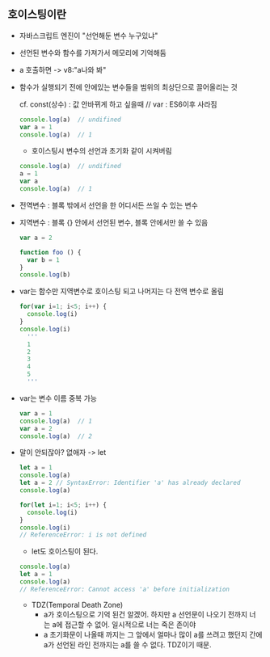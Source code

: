 ## 호이스팅이란

- 자바스크립트 엔진이 "선언해둔 변수 누구있냐"
- 선언된 변수와 함수를 가져가서 메모리에 기억해둠
- a 호출하면 -> v8:"a나와 봐"
- 함수가 실행되기 전에 안에있는 변수들을 범위의 최상단으로 끌어올리는 것

  cf. const(상수) : 값 안바뀌게 하고 싶을때 // var : ES6이후 사라짐

  ```js
  console.log(a)  // undifined
  var a = 1
  console.log(a)  // 1
  ```
  - 호이스팅시 변수의 선언과 초기화 같이 시켜버림

  ```js
  console.log(a)  // undifined
  a = 1
  var a
  console.log(a)  // 1
  ```

* 전역변수 : 블록 밖에서 선언을 한 어디서든 쓰일 수 있는 변수

* 지역변수 : 블록 {} 안에서 선언된 변수, 블록 안에서만 쓸 수 있음
    ```js
    var a = 2

    function foo () {
      var b = 1
    }
    console.log(b)
    ```

* var는 함수만 지역변수로 호이스팅 되고 나머지는 다 전역 변수로 올림
  ```js
  for(var i=1; i<5; i++) {
    console.log(i)
  }
  console.log(i)
    '''
    1
    2
    3
    4
    5
    '''
    ```

* var는 변수 이름 중복 가능
  ```js
  var a = 1
  console.log(a)  // 1
  var a = 2
  console.log(a)  // 2
  ```

* 말이 안되잖아? 없애자 -> let
  ```js
  let a = 1
  console.log(a)
  let a = 2 // SyntaxError: Identifier 'a' has already declared
  console.log(a)
  ```
  

  ```js
  for(let i=1; i<5; i++) {
    console.log(i)
  }
  console.log(i)
  // ReferenceError: i is not defined
  ```

  * let도 호이스팅이 된다.
  ```js
  console.log(a)
  let a = 1
  console.log(a)
  // ReferenceError: Cannot access 'a' before initialization
  ```

  * TDZ(Temporal Death Zone)
    - a가 호이스팅으로 기억 된건 알겠어. 하지만 a 선언문이 나오기 전까지 너는 a에 접근할 수 없어. 일시적으로 너는 죽은 존이야
    - a 초기화문이 나올때 까지는 그 앞에서 얼마나 많이 a를 쓰려고 했던지 간에 a가 선언된 라인 전까지는 a를 쓸 수 없다. TDZ이기 때문.
